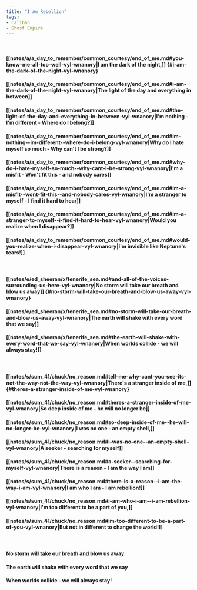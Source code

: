 ```yaml
---
title: "I Am Rebellion"
tags:
- Caliban
- Ghost Empire
---
```

&nbsp;
#### [[notes/a/a_day_to_remember/common_courtesy/end_of_me.md#you-know-me-all-too-well-vyl-wnanory|I am the dark of the night,]] {#i-am-the-dark-of-the-night-vyl-wnanory}
#### [[notes/a/a_day_to_remember/common_courtesy/end_of_me.md#i-am-the-dark-of-the-night-vyl-wnanory|The light of the day and everything in between]]
#### [[notes/a/a_day_to_remember/common_courtesy/end_of_me.md#the-light-of-the-day-and-everything-in-between-vyl-wnanory|I'm nothing - I'm different - Where do I belong?]]
#### [[notes/a/a_day_to_remember/common_courtesy/end_of_me.md#im-nothing--im-different--where-do-i-belong-vyl-wnanory|Why do I hate myself so much - Why can't I be strong?]]
#### [[notes/a/a_day_to_remember/common_courtesy/end_of_me.md#why-do-i-hate-myself-so-much--why-cant-i-be-strong-vyl-wnanory|I'm a misfit - Won't fit this - and nobody cares]]
#### [[notes/a/a_day_to_remember/common_courtesy/end_of_me.md#im-a-misfit--wont-fit-this--and-nobody-cares-vyl-wnanory|I'm a stranger to myself - I find it hard to hear]]
#### [[notes/a/a_day_to_remember/common_courtesy/end_of_me.md#im-a-stranger-to-myself--i-find-it-hard-to-hear-vyl-wnanory|Would you realize when I disappear?]]
#### [[notes/a/a_day_to_remember/common_courtesy/end_of_me.md#would-you-realize-when-i-disappear-vyl-wnanory|I'm invisible like Neptune's tears!]]
&nbsp;
#### [[notes/e/ed_sheeran/x/tenerife_sea.md#and-all-of-the-voices-surrounding-us-here-vyl-wnanory|No storm will take our breath and blow us away]] {#no-storm-will-take-our-breath-and-blow-us-away-vyl-wnanory}
#### [[notes/e/ed_sheeran/x/tenerife_sea.md#no-storm-will-take-our-breath-and-blow-us-away-vyl-wnanory|The earth will shake with every word that we say]]
#### [[notes/e/ed_sheeran/x/tenerife_sea.md#the-earth-will-shake-with-every-word-that-we-say-vyl-wnanory|When worlds collide - we will always stay!]]
&nbsp;
#### [[notes/s/sum_41/chuck/no_reason.md#tell-me-why-cant-you-see-its-not-the-way-not-the-way-vyl-wnanory|There's a stranger inside of me,]] {#theres-a-stranger-inside-of-me-vyl-wnanory}
#### [[notes/s/sum_41/chuck/no_reason.md#theres-a-stranger-inside-of-me-vyl-wnanory|So deep inside of me - he will no longer be]]
#### [[notes/s/sum_41/chuck/no_reason.md#so-deep-inside-of-me--he-will-no-longer-be-vyl-wnanory|I was no one - an empty shell,]]
#### [[notes/s/sum_41/chuck/no_reason.md#i-was-no-one--an-empty-shell-vyl-wnanory|A seeker - searching for myself]]
#### [[notes/s/sum_41/chuck/no_reason.md#a-seeker--searching-for-myself-vyl-wnanory|There is a reason - I am the way I am]]
#### [[notes/s/sum_41/chuck/no_reason.md#there-is-a-reason--i-am-the-way-i-am-vyl-wnanory|I am who I am - I am rebellion!]]
#### [[notes/s/sum_41/chuck/no_reason.md#i-am-who-i-am--i-am-rebellion-vyl-wnanory|I'm too different to be a part of you,]]
#### [[notes/s/sum_41/chuck/no_reason.md#im-too-different-to-be-a-part-of-you-vyl-wnanory|But not in different to change the world!]]
&nbsp;
#### No storm will take our breath and blow us away
#### The earth will shake with every word that we say
#### When worlds collide - we will always stay!
